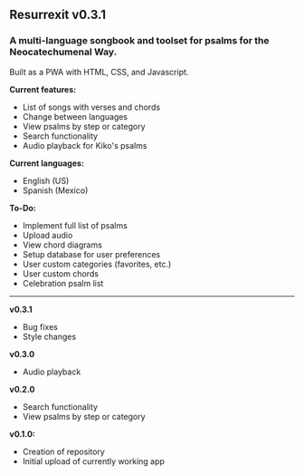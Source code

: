 ## Resurrexit v0.3.1
### A multi-language songbook and toolset for psalms for the Neocatechumenal Way.
Built as a PWA with HTML, CSS, and Javascript.

**Current features:**
- List of songs with verses and chords
- Change between languages
- View psalms by step or category
- Search functionality
- Audio playback for Kiko's psalms

**Current languages:**
- English (US)
- Spanish (Mexico)

**To-Do:**
- Implement full list of psalms
- Upload audio
- View chord diagrams
- Setup database for user preferences
- User custom categories (favorites, etc.)
- User custom chords
- Celebration psalm list

---

**v0.3.1**
- Bug fixes
- Style changes

**v0.3.0**
- Audio playback

**v0.2.0**
- Search functionality
- View psalms by step or category

**v0.1.0:**
- Creation of repository
- Initial upload of currently working app
